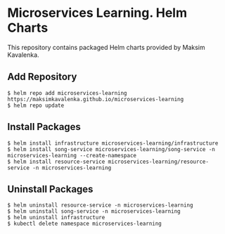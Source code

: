 # Microservices Learning. Helm Charts
This repository contains packaged Helm charts provided by Maksim Kavalenka.

## Add Repository
`$ helm repo add microservices-learning https://maksimkavalenka.github.io/microservices-learning`  
`$ helm repo update`

## Install Packages
`$ helm install infrastructure microservices-learning/infrastructure`  
`$ helm install song-service microservices-learning/song-service -n microservices-learning --create-namespace`  
`$ helm install resource-service microservices-learning/resource-service -n microservices-learning`

## Uninstall Packages
`$ helm uninstall resource-service -n microservices-learning`  
`$ helm uninstall song-service -n microservices-learning`  
`$ helm uninstall infrastructure`  
`$ kubectl delete namespace microservices-learning`
